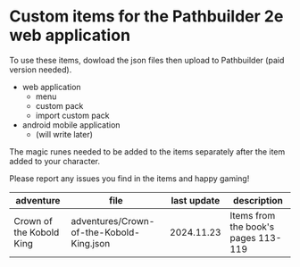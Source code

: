 # Custom items for the Pathbuilder 2e web application

To use these items, dowload the json files then upload to Pathbuilder (paid version needed).

- web application
  - menu
  - custom pack
  - import custom pack
- android mobile application
  - (will write later)

The magic runes needed to be added to the items separately after the item added to your character.

Please report any issues you find in the items and happy gaming!

| adventure                | file                                     | last update | description                         |
| ------------------------ | ---------------------------------------- | ----------- | ----------------------------------- |
| Crown of the Kobold King | adventures/Crown-of-the-Kobold-King.json | 2024.11.23  | Items from the book's pages 113-119 |
